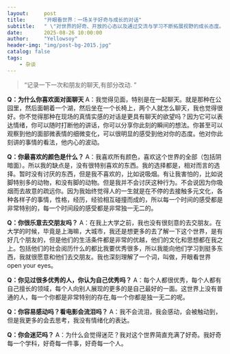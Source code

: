 ```yaml
---
layout:     post
title:      "开眼看世界：一场关于好奇与成长的对话"
subtitle:   " \"对世界的好奇、开放的心态以及通过交流与学习不断拓展视野的成长态度。\""
date:       2025-08-26 10:00:00
author:     "Yellowsoy"
header-img: "img/post-bg-2015.jpg"
catalog: false
tags:
    - 杂谈
---
```


> “记录一下一次和朋友的聊天,有部分改动. ”

**Q：为什么你喜欢面对面聊天**
A：我觉得见面，特别是在一起聊天。就是那种在公园里，然后面朝着一个湖，然后坐在一个长椅上，两个人就怎么聊天，我也觉得很好。你不觉得那种在现场的真情实感的对话是更具有聊天的欲望吗？因为它可以表达情绪，你可以随时打断他的讲话，你可以分享你此刻的瞬间的想法。你甚至可以观察到他的面部微表情的细微变化，可以很明显的感受到他对你的态度。他对你此刻讲的事情的看法，他内心的波动。

**Q：你最喜欢的颜色是什么？**
A：我喜欢所有颜色，喜欢这个世界的全部（包括阴暗面）。所以我的缺点是，没有很特别喜欢的东西。我的选择都是，相对而言的选择。暂时没有讨厌的东西，但是我不喜欢的，比如说吸烟。有让我害怕的，比如说脚特别多的动物，和没有脚的动物。但是我并不会讨厌这种行为。不会说因为你吸烟而去故意的疏远你。因为我始终觉得人的一生就是在不停的去接触多元文化，各种各样子的事情，性格，经历，经验相互碰撞而成的，所以每一个时间的感受都是非常特别的，每一个时间段的感受都是非常独一无二的。

**Q：你很乐意去交朋友吗？**
A：在我上大学之前，我也没有很刻意的去交朋友。在大学的时候，毕竟是上海嘛，大城市，我还是想更多的去了解一下这个世界，是有好几个朋友的，但是他们的生活条件都是非常的优越，他们的文化和思想都在我之上。包括他们的社会阅历什么的都比我要优秀很多，所以我能向他们学习到挺多东西，我就很愿意和他们去交朋友。我也深刻理解了一个词，叫做，开眼看世界open your eyes。

**Q：你见过很多优秀的人，你认为自己优秀吗？**
A：每个人都很优秀，每个人都有自己擅长的领域，每个人向别人展现的更多的是自己最好的一面。这世界上没有普通的人，每一个你都是非常特别的存在,每一个你都是独一无二的呢。

**Q：你容易感动吗？看电影会流泪吗？**
A：我不会流泪，我会感动，会被触动到，但是我更多的会去思考，我没有情绪化的表达。

**Q：你会迷茫吗？**
A：为什么会觉得迷茫？我对这个世界简直充满了好奇。我好奇每一个学科，好奇每一件事，好奇每一个人。




